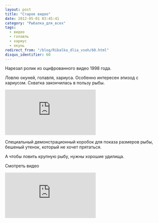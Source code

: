 ```yaml
---
layout: post
title: "Старое видео"
date: 2012-05-01 03:45:41
category: "Рыбалка_для_всех"
tags:
  - видео
  - голавль
  - хариус
  - окунь
redirect_from: "/blog/Ribalka_dlia_vseh/60.html"
disqus_identifier: 60
---
```

Нарезал ролик из оцифрованного видео 1998 года.

Ловлю окуней, голавля, хариуса. Особенно интересен эпизод с хариусом.
Схватка закончилась в пользу рыбы.

<div class="video">
  <iframe src="https://www.youtube.com/embed/e6e9aQcmVZM" frameborder="0" allowfullscreen></iframe>
</div>

Специальный демонстрационный коробок для показа размеров рыбы, бешеный
утенок, который не хочет прятаться.

А чтобы ловить крупную рыбу, нужны хорошие удилища.

Смотреть видео

<div class="video">
  <iframe src="https://www.youtube.com/embed/s5Mitci1x9Y" frameborder="0" allowfullscreen></iframe>
</div>
